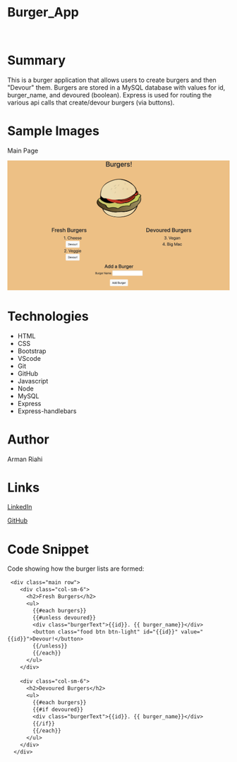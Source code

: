 # Burger_App

<br>

# Summary

This is a burger application that allows users to create burgers and then "Devour" them. Burgers are stored in a MySQL database with values for id, burger_name, and devoured (boolean). Express is used for routing the various api calls that create/devour burgers (via buttons).
<br>

# Sample Images

Main Page
<br>

![Image](/public/assets/images/sc1.png)
<br>

# Technologies

- HTML
- CSS
- Bootstrap
- VScode
- Git
- GitHub
- Javascript
- Node
- MySQL
- Express
- Express-handlebars

# Author

Arman Riahi

# Links

[LinkedIn](https://www.linkedin.com/in/arman-riahi/)
<br>

[GitHub](https://github.com/namrataffy)
<br>

# Code Snippet

Code showing how the burger lists are formed:

```
 <div class="main row">
    <div class="col-sm-6">
      <h2>Fresh Burgers</h2>
      <ul>
        {{#each burgers}}
        {{#unless devoured}}
        <div class="burgerText">{{id}}. {{ burger_name}}</div>
        <button class="food btn btn-light" id="{{id}}" value="{{id}}">Devour!</button>
        {{/unless}}
        {{/each}}
      </ul>
    </div>

    <div class="col-sm-6">
      <h2>Devoured Burgers</h2>
      <ul>
        {{#each burgers}}
        {{#if devoured}}
        <div class="burgerText">{{id}}. {{ burger_name}}</div>
        {{/if}}
        {{/each}}
      </ul>
    </div>
  </div>
```
